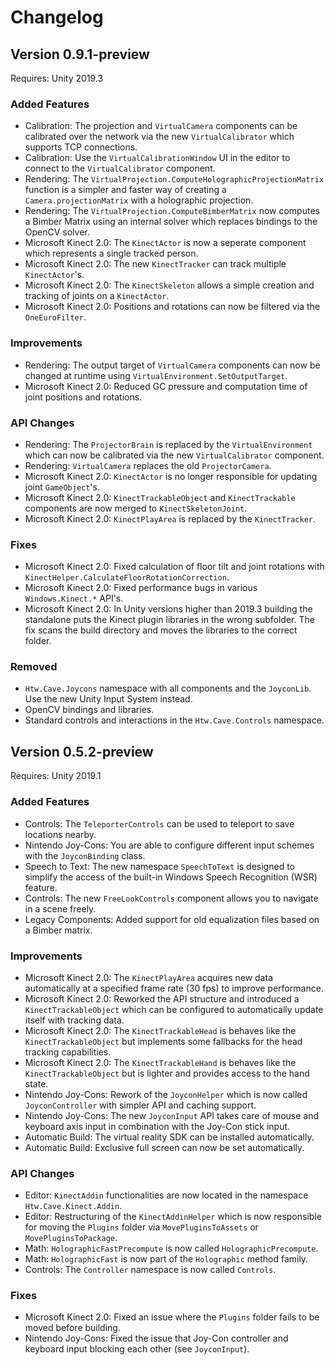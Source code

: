 # Changelog


## Version 0.9.1-preview
Requires: Unity 2019.3

### Added Features
* Calibration: The projection and `VirtualCamera` components can be calibrated over the network via the new `VirtualCalibrator` which supports TCP connections.
* Calibration: Use the `VirtualCalibrationWindow` UI in the editor to connect to the `VirtualCalibrator` component.
* Rendering: The `VirtualProjection.ComputeHolographicProjectionMatrix` function is a simpler and faster way of creating a `Camera.projectionMatrix` with a holographic projection.
* Rendering: The `VirtualProjection.ComputeBimberMatrix` now computes a Bimber Matrix using an internal solver which replaces bindings to the OpenCV solver.
* Microsoft Kinect 2.0: The `KinectActor` is now a seperate component which represents a single tracked person. 
* Microsoft Kinect 2.0: The new `KinectTracker` can track multiple `KinectActor`'s. 
* Microsoft Kinect 2.0: The `KinectSkeleton` allows a simple creation and tracking of joints on a `KinectActor`.
* Microsoft Kinect 2.0: Positions and rotations can now be filtered via the `OneEuroFilter`.

### Improvements
* Rendering: The output target of `VirtualCamera` components can now be changed at runtime using `VirtualEnvironment.SetOutputTarget`.
* Microsoft Kinect 2.0: Reduced GC pressure and computation time of joint positions and rotations.

### API Changes
* Rendering: The `ProjectorBrain` is replaced by the `VirtualEnvironment` which can now be calibrated via the new `VirtualCalibrator` component.
* Rendering: `VirtualCamera` replaces the old `ProjectorCamera`.
* Microsoft Kinect 2.0: `KinectActor` is no longer responsible for updating joint `GameObject`'s.
* Microsoft Kinect 2.0: `KinectTrackableObject` and `KinectTrackable` components are now merged to `KinectSkeletonJoint`.
* Microsoft Kinect 2.0: `KinectPlayArea` is replaced by the `KinectTracker`. 

### Fixes
* Microsoft Kinect 2.0: Fixed calculation of floor tilt and joint rotations with `KinectHelper.CalculateFloorRotationCorrection`.
* Microsoft Kinect 2.0: Fixed performance bugs in various `Windows.Kinect.*` API's.
* Microsoft Kinect 2.0: In Unity versions higher than 2019.3 building the standalone puts the Kinect plugin libraries in the wrong subfolder. The fix scans the build directory and moves the libraries to the correct folder.

### Removed
* `Htw.Cave.Joycons` namespace with all components and the `JoyconLib`. Use the new Unity Input System instead.
* OpenCV bindings and libraries.
* Standard controls and interactions in the `Htw.Cave.Controls` namespace.

## Version 0.5.2-preview
Requires: Unity 2019.1

### Added Features
* Controls: The `TeleporterControls` can be used to teleport to save locations nearby.
* Nintendo Joy-Cons: You are able to configure different input schemes with the `JoyconBinding` class.
* Speech to Text: The new namespace `SpeechToText` is designed to simplify the access of the built-in Windows Speech Recognition (WSR) feature.
* Controls: The new `FreeLookControls` component allows you to navigate in a scene freely.
* Legacy Components: Added support for old equalization files based on a Bimber matrix.

### Improvements
* Microsoft Kinect 2.0: The `KinectPlayArea` acquires new data automatically at a specified frame rate (30 fps) to improve performance.
* Microsoft Kinect 2.0: Reworked the API structure and introduced a `KinectTrackableObject` which can be configured to automatically update itself with tracking data.
* Microsoft Kinect 2.0: The `KinectTrackableHead` is behaves like the `KinectTrackableObject` but implements some fallbacks for the head tracking capabilities.
* Microsoft Kinect 2.0: The `KinectTrackableHand` is behaves like the `KinectTrackableObject` but is lighter and provides access to the hand state.
* Nintendo Joy-Cons: Rework of the `JoyconHelper` which is now called `JoyconController` with simpler API and caching support.
* Nintendo Joy-Cons: The new `JoyconInput` API takes care of mouse and keyboard axis input in combination with the Joy-Con stick input.
* Automatic Build: The virtual reality SDK can be installed automatically.
* Automatic Build: Exclusive full screen can now be set automatically.

### API Changes
* Editor: `KinectAddin` functionalities are now located in the namespace `Htw.Cave.Kinect.Addin`.
* Editor: Restructuring of the `KinectAddinHelper` which is now responsible for moving the `Plugins` folder via `MovePluginsToAssets` or `MovePluginsToPackage`.
* Math: `HolographicFastPrecompute` is now called `HolographicPrecompute`.
* Math: `HolographicFast` is now part of the `Holographic` method family.
* Controls: The `Controller` namespace is now called `Controls`.

### Fixes
* Microsoft Kinect 2.0: Fixed an issue where the `Plugins` folder fails to be moved before building.
* Nintendo Joy-Cons: Fixed the issue that Joy-Con controller and keyboard input blocking each other (see `JoyconInput`).
